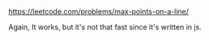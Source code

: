 https://leetcode.com/problems/max-points-on-a-line/

Again, It works, but it's not that fast since it's written in js.
